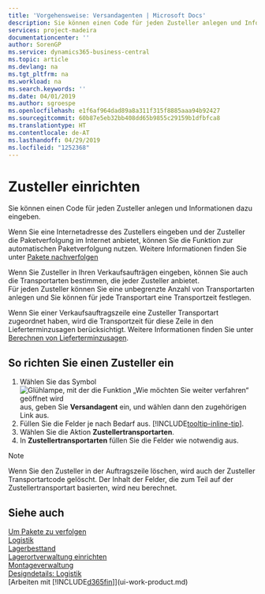 ```yaml
---
title: 'Vorgehensweise: Versandagenten | Microsoft Docs'
description: Sie können einen Code für jeden Zusteller anlegen und Informationen dazu eingeben.
services: project-madeira
documentationcenter: ''
author: SorenGP
ms.service: dynamics365-business-central
ms.topic: article
ms.devlang: na
ms.tgt_pltfrm: na
ms.workload: na
ms.search.keywords: ''
ms.date: 04/01/2019
ms.author: sgroespe
ms.openlocfilehash: e1f6af964dad89a8a311f315f8885aaa94b92427
ms.sourcegitcommit: 60b87e5eb32bb408dd65b9855c29159b1dfbfca8
ms.translationtype: HT
ms.contentlocale: de-AT
ms.lasthandoff: 04/29/2019
ms.locfileid: "1252368"
---
```

# <a name="set-up-shipping-agents"></a>Zusteller einrichten
Sie können einen Code für jeden Zusteller anlegen und Informationen dazu eingeben.  

Wenn Sie eine Internetadresse des Zustellers eingeben und der Zusteller die Paketverfolgung im Internet anbietet, können Sie die Funktion zur automatischen Paketverfolgung nutzen. Weitere Informationen finden Sie unter [Pakete nachverfolgen](sales-how-track-packages.md)

Wenn Sie Zusteller in Ihren Verkaufsaufträgen eingeben, können Sie auch die Transportarten bestimmen, die jeder Zusteller anbietet.  
Für jeden Zusteller können Sie eine unbegrenzte Anzahl von Transportarten anlegen und Sie können für jede Transportart eine Transportzeit festlegen.  

Wenn Sie einer Verkaufsauftragszeile eine Zusteller Transportart zugeordnet haben, wird die Transportzeit für diese Zeile in den Lieferterminzusagen berücksichtigt. Weitere Informationen finden Sie unter [Berechnen von Lieferterminzusagen](sales-how-to-calculate-order-promising-dates.md).

## <a name="to-set-up-a-shipping-agent"></a>So richten Sie einen Zusteller ein  
1.  Wählen Sie das Symbol ![Glühlampe, mit der die Funktion „Wie möchten Sie weiter verfahren“ geöffnet wird](media/ui-search/search_small.png "Wie möchten Sie weiter verfahren?") aus, geben Sie **Versandagent** ein, und wählen dann den zugehörigen Link aus.  
2.  Füllen Sie die Felder je nach Bedarf aus. [!INCLUDE[tooltip-inline-tip](includes/tooltip-inline-tip_md.md)].  
3.  Wählen Sie die Aktion **Zustellertransportarten**.
4. In **Zustellertransportarten** füllen Sie die Felder wie notwendig aus.

> [!NOTE]  
>  Wenn Sie den Zusteller in der Auftragszeile löschen, wird auch der Zusteller Transportartcode gelöscht. Der Inhalt der Felder, die zum Teil auf der Zustellertransportart basierten, wird neu berechnet.  

## <a name="see-also"></a>Siehe auch
[Um Pakete zu verfolgen](sales-how-track-packages.md)    
[Logistik](warehouse-manage-warehouse.md)  
[Lagerbesttand](inventory-manage-inventory.md)  
[Lagerortverwaltung einrichten](warehouse-setup-warehouse.md)     
[Montageverwaltung](assembly-assemble-items.md)    
[Designdetails: Logistik](design-details-warehouse-management.md)  
[Arbeiten mit [!INCLUDE[d365fin](includes/d365fin_md.md)]](ui-work-product.md)  
